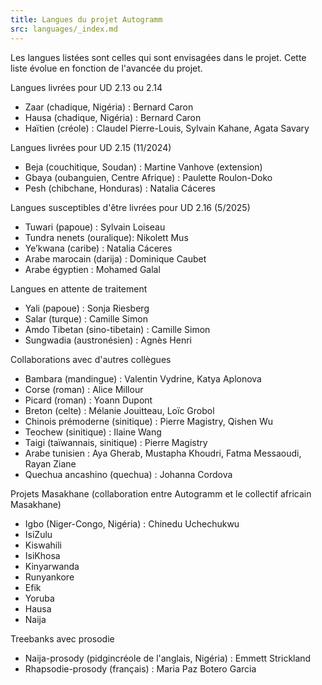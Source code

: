 ```yaml
---
title: Langues du projet Autogramm
src: languages/_index.md
---
```


Les langues listées sont celles qui sont envisagées dans le projet. Cette liste évolue en fonction de l'avancée du projet.

Langues livrées pour UD 2.13 ou 2.14
 * Zaar (chadique, Nigéria) : Bernard Caron
 * Hausa (chadique, Nigéria) : Bernard Caron
 * Haïtien (créole) : Claudel Pierre-Louis, Sylvain Kahane, Agata Savary

Langues livrées pour UD 2.15 (11/2024)
 * Beja (couchitique, Soudan) : Martine Vanhove (extension)
 * Gbaya (oubanguien, Centre Afrique) : Paulette Roulon-Doko
 * Pesh (chibchane, Honduras) : Natalia Cáceres

Langues susceptibles d'être livrées pour UD 2.16 (5/2025)
 * Tuwari (papoue) : Sylvain Loiseau
 * Tundra nenets (ouralique): Nikolett Mus
 * Ye’kwana (caribe) : Natalia Cáceres
 * Arabe marocain (darija) : Dominique Caubet
 * Arabe égyptien : Mohamed Galal

Langues en attente de traitement
 * Yali (papoue) : Sonja Riesberg
 * Salar (turque) : Camille Simon
 * Amdo Tibetan (sino-tibetain) : Camille Simon
 * Sungwadia (austronésien) : Agnès Henri

Collaborations avec d'autres collègues
 * Bambara (mandingue) : Valentin Vydrine, Katya Aplonova
 * Corse (roman) : Alice Millour
 * Picard (roman) : Yoann Dupont
 * Breton (celte) : Mélanie Jouitteau, Loïc Grobol
 * Chinois prémoderne (sinitique) : Pierre Magistry, Qishen Wu
 * Teochew (sinitique) : Ilaine Wang
 * Taigi (taïwannais, sinitique) : Pierre Magistry
 * Arabe tunisien : Aya Gherab, Mustapha Khoudri, Fatma Messaoudi, Rayan Ziane
 * Quechua ancashino (quechua)  : Johanna Cordova

Projets Masakhane (collaboration entre Autogramm et le collectif africain Masakhane)
 * Igbo (Niger-Congo, Nigéria) : Chinedu Uchechukwu
 * IsiZulu
 * Kiswahili
 * IsiKhosa
 * Kinyarwanda
 * Runyankore
 * Efik
 * Yoruba
 * Hausa
 * Naija

Treebanks avec prosodie
 * Naija-prosody (pidgincréole de l'anglais, Nigéria) : Emmett Strickland
 * Rhapsodie-prosody (français) : Maria Paz Botero Garcia
